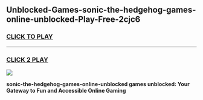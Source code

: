 
## Unblocked-Games-sonic-the-hedgehog-games-online-unblocked-Play-Free-2cjc6
<h3>
<a href="https://premium76.site?title=sonic-the-hedgehog-games-online-unblocked&ref=17A">CLICK TO PLAY</a></h3>
<hr>

<h3>
<a href="https://premium76.site?title=sonic-the-hedgehog-games-online-unblocked&ref=17A">CLICK 2 PLAY</a>
  
</h3>

<a href="https://premium76.site?title=sonic-the-hedgehog-games-online-unblocked&ref=17A"><img src="https://clearcache.store/games.png"></a>


**sonic-the-hedgehog-games-online-unblocked games unblocked: Your Gateway to Fun and Accessible Online Gaming**
